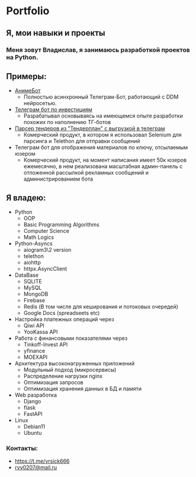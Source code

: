 # Portfolio
## Я, мои навыки и проекты


### Меня зовут **Владислав**, я занимаюсь разработкой проектов на Python.


## **Примеры:**

- [АнимеБот](https://user-images.githubusercontent.com/102144407/213987069-b817265a-9e56-4859-bdf7-131c44948ecc.png)
  - Полностью асинхронный Телеграм-Бот, работающий с DDM нейросетью.
- [Телеграм бот по инвестициям](https://user-images.githubusercontent.com/102144407/214104150-18071bd6-2d34-4bc4-a46b-095c6f7e87fc.jpg)
  - Разрабатывал основываясь на имеющемся опыте разработки похожих по наполнению ТГ-ботов
- [Парсер тендеров из "Тендерплан" с выгрузкой в телеграм](https://t.me/stroy_tender_mo)
  - Комерческий продукт, в котором я использовал Selenium для парсинга и Telethon для отправки сообщений
- Телеграм бот для отображения материалов по ключу, отсылаемым юзером
  - Комерческий продукт, на момент написания имеет 50к юзеров ежемесячно, в нем реализована масштабная админ-панель с отложенной рассылкой рекламных сообщений и администрированием бота


## **Я владею**:

- Python<br>
  - OOP
  - Basic Programming Algorithms
  - Computer Science
  - Math Logics
- Python-Asyncs
  - aiogram3\2 version
  - telethon
  - aiohttp
  - httpx.AsyncClient
- DataBase<br>
  - SQLITE
  - MySQL
  - MongoDB
  - Firebase
  - Redis (В том числе для кеширования и потоковых очередей)
  - Google Docs (spreadseets etc)
- Настройка платежных операций через<br>
  - Qiwi API<br> 
  - YooKassa API<br>
- Работа с финансовыми показателями через 
  - Tinkoff-Invest API 
  - yfinance
  - MOEXAPI
- Архитектура высоконагруженных приложений
  - Модульный подход (микросервисы)
  - Распределение нагрузки nginx
  - Оптимизация запросов
  - Оптимизация хранения данных в БД и памяти
- Web разработка
  - Django
  - flask
  - FastAPI
- Linux
  - Debian11
  - Ubuntu


### **Контакты**:
  - <https://t.me/vrsick666>
  - <rvv0207@mail.ru>

